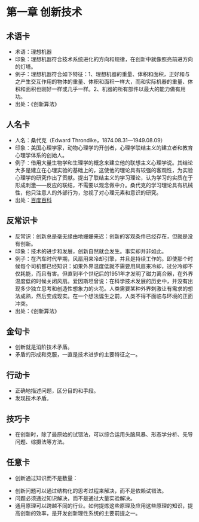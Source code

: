 # 第一章 创新技术
## 术语卡
- 术语：理想机器
- 印象：理想机器符合技术系统进化的方向和规律，在创新中就像照亮前进方向的灯塔。
- 例子：理想机器符合如下特征：1、理想机器的重量、体积和面积，正好和与之产生交互作用的物体的重量、体积和面积一样大，而和实际机器的重量、体积和面积也刚好一样或几乎一样。2、机器的所有部件以最大的能力做有用功。
- 出处：《创新算法》

## 人名卡
- 人名：桑代克（Edward Throndike，1874.08.31—1949.08.09）
- 印象：美国心理学家，动物心理学的开创者，心理学联结主义的建立者和教育心理学体系的创始人。
- 例子：借用大量生物学和生理学的概念来建立他的联想主义心理学说。其结论大多是建立在心理实验的基础上的，这使他的理论具有较强的客观性，为实验心理学的研究作出了贡献。提出了联结主义的学习理论，认为学习的实质在于形成刺激——反应的联结，不需要以观念做中介。桑代克的学习理论具有机械性，他只注意人的外部行为，忽视了对心理元素和意识的研究。
- 出处：[百度百科](http://baike.baidu.com/item/桑代克)

## 反常识卡
- 反常识：创新总是毫无缘由地姗姗来迟：创新的客观条件已经存在，但就是没有创新。
- 印象：技术的进步和发展，创新自然就会发生。事实却并非如此。
- 例子：在汽车时代早期，风扇用来冷却引擎，并且是持续工作的。即使那个时候每个司机都已经知识：如果外界温度低就不需要用风扇来冷却，过分冷却不仅耗能，而且有害。但直到半个世纪后的1951年才发明了磁力离合器，在外界温度低的时候关闭风扇。爱因斯坦曾说：在科学技术发展的历史中，并没有出现多少独立思考和创造性想象力的火花。人类需要某种外界刺激让有需求的想法成熟，然后变成现实。在一个想法诞生之前，人类不得不面临与环境的正面冲突。
- 出处：《创新算法》

## 金句卡
- 创新就是消阶技术矛盾。
- 矛盾的形成和克服，一直是技术进步的主要特征之一。

## 行动卡
- 正确地描述问题，区分目的和手段。
- 发现技术矛盾。

## 技巧卡
- 在创新时，除了最原始的试错法，可以综合运用头脑风暴、形态学分析、先导问题、综摄法等方法。

## 任意卡
- 创新通过知识而不是数量：
 + 创新问题可以通过结构化的思考过程来解决，而不是依赖试错法。 
 + 问题必须通过知识解决，而不是通过大量实验解决。
 + 通用原理可以跨越不同的行业。如何提炼这些原理及应用这些原理的知识，提高创新的效率，是开发创新理性系统的主要前提之一。
